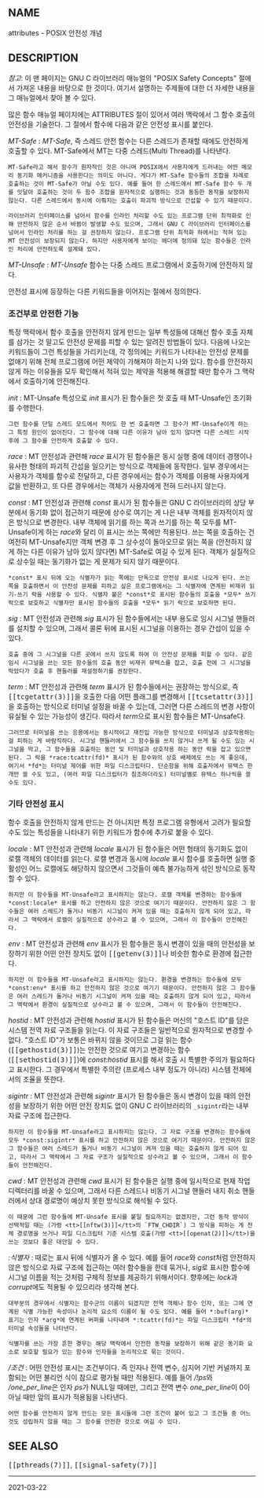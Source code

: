 ## NAME

attributes - POSIX 안전성 개념

## DESCRIPTION

*참고*: 이 맨 페이지는 GNU C 라이브러리 매뉴얼의 "POSIX Safety Concepts" 절에서 가져온 내용을 바탕으로 한 것이다. 여기서 설명하는 주제들에 대한 더 자세한 내용을 그 매뉴얼에서 찾아 볼 수 있다.

많은 함수 매뉴얼 페이지에는 ATTRIBUTES 절이 있어서 여러 맥락에서 그 함수 호출의 안전성을 기술한다. 그 절에서 함수에 다음과 같은 안전성 표시를 붙인다.

*MT-Safe*
:   *MT-Safe*, 즉 스레드 안전 함수는 다른 스레드가 존재할 때에도 안전하게 호출할 수 있다. MT-Safe에서 MT는 다중 스레드(Multi Thread)를 나타낸다.

    MT-Safe라고 해서 함수가 원자적인 것은 아니며 POSIX에서 사용자에게 드러내는 어떤 메모리 동기화 메커니즘을 사용한다는 의미도 아니다. 게다가 MT-Safe 함수들의 조합을 차례로 호출하는 것이 MT-Safe가 아닐 수도 있다. 예를 들어 한 스레드에서 MT-Safe 함수 두 개를 잇달아 호출하는 것이 두 함수 조합을 원자적으로 실행하는 것과 동등한 동작을 보장하지 않는다. 다른 스레드에서 동시에 이뤄지는 호출이 파괴적 방식으로 간섭할 수 있기 때문이다.

    라이브러리 인터페이스를 넘어서 함수를 인라인 처리할 수도 있는 프로그램 단위 최적화로 인해 안전하지 않은 순서 바뀜이 발생할 수도 있으며, 그래서 GNU C 라이브러리 인터페이스를 넘어서 인라인 처리를 하는 걸 권장하지 않는다. 프로그램 단위 최적화 하에서는 적혀 있는 MT 안전성이 보장되지 않는다. 하지만 사용자에게 보이는 헤더에 정의돼 있는 함수들은 인라인 처리에 안전하도록 설계돼 있다.

*MT-Unsafe*
:   *MT-Unsafe* 함수는 다중 스레드 프로그램에서 호출하기에 안전하지 않다.

안전성 표시에 등장하는 다른 키워드들을 이어지는 절에서 정의한다.

### 조건부로 안전한 기능

특정 맥락에서 함수 호출을 안전하지 않게 만드는 일부 특성들에 대해선 함수 호출 자체를 삼가는 것 말고도 안전성 문제를 피할 수 있는 알려진 방법들이 있다. 다음에 나오는 키워드들이 그런 특성들을 가리키는데, 각 정의에는 키워드가 나타내는 안전성 문제를 없애기 위해 전체 프로그램에 어떤 제약이 가해져야 하는지 나와 있다. 함수를 안전하지 않게 하는 이유들을 모두 확인해서 적혀 있는 제약을 적용해 해결할 때만 함수가 그 맥락에서 호출하기에 안전해진다.

*init*
:   MT-Unsafe 특성으로 *init* 표시가 된 함수들은 첫 호출 때 MT-Unsafe인 초기화를 수행한다.

    그런 함수를 단일 스레드 모드에서 적어도 한 번 호출하면 그 함수가 MT-Unsafe이게 하는 그 특정 원인이 없어진다. 그 함수에 대해 다른 이유가 남아 있지 않다면 다른 스레드 시작 후에 그 함수를 안전하게 호출할 수 있다.

*race*
:   MT 안전성과 관련해 *race* 표시가 된 함수들은 동시 실행 중에 데이터 경쟁이나 유사한 형태의 파괴적 간섭을 일으키는 방식으로 객체들에 동작한다. 일부 경우에서는 사용자가 객체를 함수로 전달하고, 다른 경우에서는 함수가 객체를 이용해 사용자에게 값을 반환하고, 또 다른 경우에서는 객체가 사용자에게 전혀 드러나지 않는다.

*const*
:   MT 안전성과 관련해 *const* 표시가 된 함수들은 GNU C 라이브러리의 상당 부분에서 동기화 없이 접근하기 때문에 상수로 여기는 게 나은 내부 객체를 원자적이지 않은 방식으로 변경한다. 내부 객체에 읽기를 하는 쪽과 쓰기를 하는 쪽 모두를 MT-Unsafe이게 하는 *race*와 달리 이 표시는 쓰는 쪽에만 적용된다. 쓰는 쪽을 호출하는 건 여전히 MT-Unsafe지만 객체 변경 후 그 상수성이 돌아오므로 읽는 쪽을 (안전하지 않게 하는 다른 이유가 남아 있지 않다면) MT-Safe로 여길 수 있게 된다. 객체가 실질적으로 상수일 때는 동기화가 없는 게 문제가 되지 않기 때문이다.

    *const* 표시 뒤에 오는 식별자가 읽는 쪽에는 단독으로 안전성 표시로 나오게 된다. 쓰는 쪽을 호출하면서 이 안전성 문제를 피하고 싶은 프로그램에서는 그 식별자에 연계된 비재귀 읽기-쓰기 락을 사용할 수 있다. 식별자 붙은 *const*로 표시된 함수들의 호출을 *모두* 쓰기 락으로 보호하고 식별자만 표시된 함수들의 호출을 *모두* 읽기 락으로 보호하면 된다.

*sig*
:   MT 안전성과 관련해 *sig* 표시가 된 함수들에서는 내부 용도로 임시 시그널 핸들러를 설치할 수 있으며, 그래서 콜론 뒤에 표시된 시그널을 이용하는 경우 간섭이 있을 수 있다.

    호출 중에 그 시그널을 다른 곳에서 쓰지 않도록 하여 이 안전성 문제를 피할 수 있다. 같은 임시 시그널을 쓰는 모든 함수들의 호출 동안 비재귀 뮤텍스를 잡고, 호출 전에 그 시그널을 막았다가 호출 후 핸들러를 재설정하기를 권장한다.

*term*
:   MT 안전성과 관련해 *term* 표시가 된 함수들에서는 권장하는 방식으로, 즉 <tt>[[tcgetattr(3)]]</tt>을 호출한 다음 어떤 플래그를 변경해서 <tt>[[tcsetattr(3)]]</tt>을 호출하는 방식으로 터미널 설정을 바꿀 수 있는데, 그러면 다른 스레드의 변경 사항이 유실될 수 있는 가능성이 생긴다. 따라서 *term*으로 표시된 함수들은 MT-Unsafe다.

    그러므로 터미널을 쓰는 응용에서는 동시적이고 재진입 가능한 방식으로 터미널과 상호작용하는 걸 피하는 게 바람직하다. 시그널 핸들러에서 그 함수들을 쓰지 않거나 쓰게 될 수도 있는 시그널을 막고, 그 함수들을 호출하는 동안 및 터미널과 상호작용 하는 동안 락을 잡고 있으면 된다. 그 락을 *race:tcattr(fd)* 표시가 된 함수와의 상호 배제에도 쓰는 게 좋은데, 여기서 *fd*는 터미널 제어를 위한 파일 디스크립터다. 단순함을 위해 호출자에서 뮤텍스 한 개만 쓸 수도 있고, (여러 파일 디스크립터가 참조하더라도) 터미널별로 뮤텍스 하나씩을 쓸 수도 있다.

### 기타 안전성 표시

함수 호출을 안전하지 않게 만드는 건 아니지만 특정 프로그램 유형에서 고려가 필요할 수도 있는 특성들을 나타내기 위한 키워드가 함수에 추가로 붙을 수 있다.

*locale*
:   MT 안전성과 관련해 *locale* 표시가 된 함수들은 어떤 형태의 동기화도 없이 로캘 객체의 데이터를 읽는다. 로캘 변경과 동시에 *locale* 표시 함수를 호출하면 실행 중 활성인 어느 로캘에도 해당하지 않으면서 그것들이 예측 불가능하게 섞인 방식으로 동작할 수 있다.

    하지만 이 함수들을 MT-Unsafe라고 표시하지는 않는다. 로캘 객체를 변경하는 함수들에 *const:locale* 표시를 하고 안전하지 않은 것으로 여기기 때문이다. 안전하지 않은 그 함수들은 여러 스레드가 돌거나 비동기 시그널이 켜져 있을 때는 호출하지 않게 되어 있고, 따라서 그 맥락에서 로캘이 실질적으로 상수라고 볼 수 있으며, 그래서 이 함수들이 안전해진다.

*env*
:   MT 안전성과 관련해 *env* 표시가 된 함수들은 동시 변경이 있을 때의 안전성을 보장하기 위한 어떤 안전 장치도 없이 <tt>[[getenv(3)]]</tt>나 비슷한 함수로 환경에 접근한다.

    하지만 이 함수들을 MT-Unsafe라고 표시하지는 않는다. 환경을 변경하는 함수들에 모두 *const:env* 표시를 하고 안전하지 않은 것으로 여기기 때문이다. 안전하지 않은 그 함수들은 여러 스레드가 돌거나 비동기 시그널이 켜져 있을 때는 호출하지 않게 되어 있고, 따라서 그 맥락에서 환경이 실질적으로 상수라고 볼 수 있으며, 그래서 이 함수들이 안전해진다.

*hostid*
:   MT 안전성과 관련해 *hostid* 표시가 된 함수들은 머신의 "호스트 ID"를 담은 시스템 전역 자료 구조들을 읽는다. 이 자료 구조들은 일반적으로 원자적으로 변경할 수 없다. "호스트 ID"가 보통은 바뀌지 않을 것이므로 그걸 읽는 함수(<tt>[[gethostid(3)]]</tt>)는 안전한 것으로 여기고 변경하는 함수(<tt>[[sethostid(3)]]</tt>)에 *const:hostid* 표시를 해서 호출 시 특별한 주의가 필요하다고 표시한다. 그 경우에서 특별한 주의란 (프로세스 내부 정도가 아니라) 시스템 전체에서의 조율을 뜻한다.

*sigintr*
:   MT 안전성과 관련해 *sigintr* 표시가 된 함수들은 동시 변경이 있을 때의 안전성을 보장하기 위한 어떤 안전 장치도 없이 GNU C 라이브러리의 `_sigintr`라는 내부 자료 구조에 접근한다.

    하지만 이 함수들을 MT-Unsafe라고 표시하지는 않는다. 그 자료 구조를 변경하는 함수들에 모두 *const:sigintr* 표시를 하고 안전하지 않은 것으로 여기기 때문이다. 안전하지 않은 그 함수들은 여러 스레드가 돌거나 비동기 시그널이 켜져 있을 때는 호출하지 않게 되어 있고, 따라서 그 맥락에서 그 자료 구조가 실질적으로 상수라고 볼 수 있으며, 그래서 이 함수들이 안전해진다.

*cwd*
:   MT 안전성과 관련해 *cwd* 표시가 된 함수들은 실행 중에 일시적으로 현재 작업 디렉터리를 바꿀 수 있으며, 그래서 다른 스레드나 비동기 시그널 핸들러 내지 취소 핸들러에서 상대 경로명이 예상치 못한 방식으로 해석될 수 있다.

    이 때문에 그런 함수들에 MT-Unsafe 표시를 붙일 필요까지는 없겠지만, 그런 동작 방식이 선택적일 때는 (가령 <tt>[[nftw(3)]]</tt>의 `FTW_CHDIR`) 그 방식을 피하는 게 전체 경로명을 쓰거나 파일 디스크립터 기준 시스템 호출(가령 <tt>[[openat(2)]]</tt>)을 쓰는 것보다 좋은 대안일 수 있다.

*:식별자*
:   때로는 표시 뒤에 식별자가 올 수 있다. 예를 들어 *race*와 *const*처럼 안전하지 않은 방식으로 자료 구조에 접근하는 여러 함수들을 한데 묶거나, *sig*로 표시한 함수에 시그널 이름을 적는 것처럼 구체적 정보를 제공하기 위해서이다. 향후에는 *lock*과 *corrupt*에도 적용될 수 있으리라 생각해 본다.

    대부분의 경우에서 식별자는 함수군의 이름이 되겠지만 전역 객체나 함수 인자, 또는 그에 연계된 식별 가능한 속성이나 논리적 요소의 이름이 될 수도 있다. 예를 들어 *:buf(arg)* 표기는 인자 *arg*에 연계된 버퍼를 나타내며 *:tcattr(fd)*는 파일 디스크립터 *fd*의 터미널 속성들을 나타낸다.

    식별자를 쓰는 가장 흔한 경우는 해당 맥락에서 안전한 동작을 보장하기 위해 같은 동기화 요소로 보호할 필요가 있는 함수와 인자들을 논리적으로 묶는 것이다.

*/조건*
:   어떤 안전성 표시는 조건부이다. 즉 인자나 전역 변수, 심지어 기반 커널까지 포함되는 어떤 불리언 식이 참으로 평가될 때만 적용된다. 예를 들어 */!ps*와 */one_per_line*은 인자 *ps*가 NULL일 때에만, 그리고 전역 변수 *one_per_line*이 0이 아닐 때만 앞의 표시가 적용됨을 나타낸다.

    어떤 함수를 안전하지 않게 만드는 모든 표시들에 그런 조건이 붙어 있고 그 조건들 중 어느 것도 성립하지 않을 때는 그 함수를 안전한 것으로 여길 수 있다.

## SEE ALSO

<tt>[[pthreads(7)]]</tt>, <tt>[[signal-safety(7)]]</tt>

----

2021-03-22
